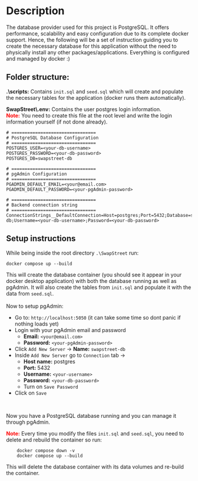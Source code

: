 # Description
The database provider used for this project is PostgreSQL. It offers performance, scalability and easy configuration due to its complete docker support. Hence, the following will be a set of instruction guiding you to create the necessary database for this application without the need to physically install any other packages/applications. Everything is configured and managed by docker :)

## Folder structure:
**.\scripts:** Contains `init.sql` and `seed.sql` which will create and populate the necessary tables for the application (docker runs them automatically).

**SwapStreet\\.env:** Contains the user postgres login information.
<br>
<span style="color:red">**Note:**</span> You need to create this file at the root level and write the login information yourself (if not done already).
```
# ================================
# PostgreSQL Database Configuration
# ================================
POSTGRES_USER=<your-db-username>
POSTGRES_PASSWORD=<your-db-password>
POSTGRES_DB=swapstreet-db

# ================================
# pgAdmin Configuration
# ================================
PGADMIN_DEFAULT_EMAIL=<your@email.com>
PGADMIN_DEFAULT_PASSWORD=<your-pgAdmin-password>

# ================================
# Backend connection string
# ================================
ConnectionStrings__DefaultConnection=Host=postgres;Port=5432;Database=swapstreet-db;Username=<your-db-username>;Password=<your-db-password>
```

## Setup instructions
While being inside the root directory ```.\SwapStreet``` run:
<br>

`docker compose up --build`
<br>

This will create the database container (you should see it appear in your docker desktop application) with both the database running as well as pgAdmin.
It will also create the tables from `init.sql` and populate it with the data from `seed.sql`.
<br>
<br>
Now to setup pgAdmin:

- Go to: `http://localhost:5050` (it can take some time so dont panic if nothing loads yet)
- Login with your pgAdmin email and password
  - **Email:** `<your@email.com>`
  - **Password:** `<your-pgAdmin-password>` 
- Click `Add New Server` -> **Name:** `swapstreet-db`
- Inside `Add New Server` go to `Connection` tab -> 
  - **Host name:** postgres
  - **Port:** 5432
  - **Username:** `<your-username>`
  - **Password:** `<your-db-password>`
  - Turn on `Save Password`
- Click on `Save`
<br>

Now you have a PostgreSQL database running and you can manage it through pgAdmin.
<br>

<span style="color:red">**Note:**</span> Every time you modify the files `init.sql` and `seed.sql`, you need to delete and rebuild the container so run:
<br>
```
    docker compose down -v
    docker compose up --build
```
This will delete the database container with its data volumes and re-build the container.